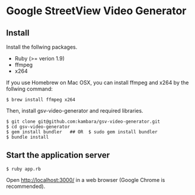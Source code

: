 # Google StreetView Video Generator

## Install

Install the follwing packages.

- Ruby (>= verion 1.9)
- ffmpeg
- x264

If you use Homebrew on Mac OSX, you can install ffmpeg and x264 by the follwing command:

    $ brew install ffmpeg x264

Then, install gsv-video-generator and required libraries.

    $ git clone git@github.com:kambara/gsv-video-generator.git
    $ cd gsv-video-generator
    $ gem install bundler   ## OR  $ sudo gem install bundler
    $ bundle install

## Start the application server

    $ ruby app.rb

Open [http://localhost:3000/](http://localhost:3000/) in a web browser (Google Chrome is recommended).
